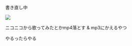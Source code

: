 書き直し中

![](https://dl.dropboxusercontent.com/u/27113412/img/34356361_m.jpg)

ニコニコから歌ってみたとかmp4落とす & mp3にかえるやつ

やるったらやる
